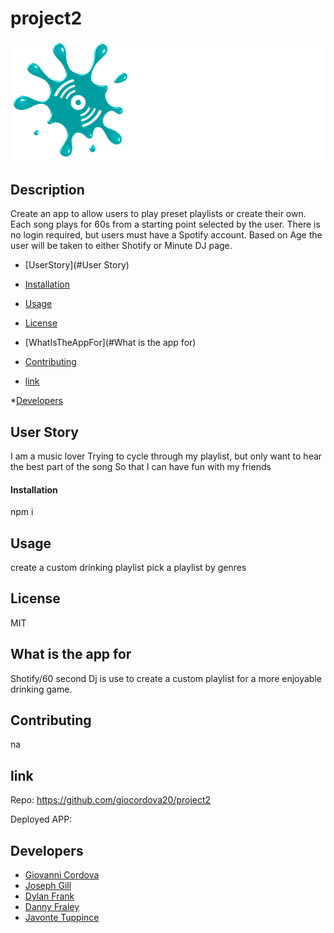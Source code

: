 # project2
![Logo](./public/assets/ShotifyLogoLarge3DWhite.png)

## Description
Create an app to allow users to play preset playlists or create their own. Each song plays for 60s from a starting point selected by the user. There is no login required, but users must have a Spotify account. Based on Age the user will be taken to either Shotify or Minute DJ page.

* [UserStory](#User Story)

* [Installation](#installation)

* [Usage](#usage)

* [License](#license)

* [WhatIsTheAppFor](#What is the app for)

* [Contributing](#contributing)

* [link](#link)

*[Developers](#developers)






## User Story
I am a music lover 
Trying to cycle through my playlist, but only want to hear the best part of the song
So that I can have fun with my friends


#### Installation
npm i


## Usage

create a custom drinking playlist
pick a playlist by genres

## License

MIT


## What is the app for

Shotify/60 second Dj is use to create a custom playlist for a more enjoyable drinking game.
  
## Contributing

na


## link 
Repo: https://github.com/giocordova20/project2

Deployed APP: 


## Developers
- [Giovanni Cordova](https://github.com/giocordova20 "Visit Giovanni's GitHub")
- [Joseph Gill ](https://github.com/jaguar6105 "Visit Joseph's GitHub")
- [Dylan Frank](https://github.com/drfrank22 "Visit Dylan's GitHub")
- [Danny Fraley](https://github.com/dannyfraley "Visit Danny's GitHub")
- [Javonte Tuppince](https://github.com/Tuppince24 "Visit Javonte's GitHub")







